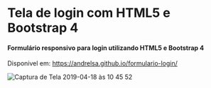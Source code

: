# Tela de login com HTML5 e Bootstrap 4

#### Formulário responsivo para login utilizando HTML5 e Bootstrap 4

Disponivel em: https://andrelsa.github.io/formulario-login/

![Captura de Tela 2019-04-18 às 10 45 52](https://user-images.githubusercontent.com/12898794/56365887-41fd8d00-61c8-11e9-86bd-88dfe709f6aa.png)
